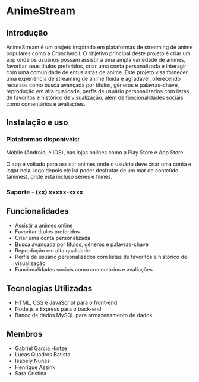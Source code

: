 

# AnimeStream

## Introdução

AnimeStream é um projeto inspirado em plataformas de streaming de anime populares como a Crunchyroll. O objetivo principal deste projeto é criar um app onde os usuários possam assistir a uma ampla variedade de animes, favoritar seus títulos preferidos, criar uma conta personalizada e interagir com uma comunidade de entusiastas de anime. Este projeto visa fornecer uma experiência de streaming de anime fluida e agradável, oferecendo recursos como busca avançada por títulos, gêneros e palavras-chave, reprodução em alta qualidade, perfis de usuário personalizados com listas de favoritos e histórico de visualização, além de funcionalidades sociais como comentários e avaliações.

## Instalação e uso

### Plataformas disponíveis:
Mobile (Android, e IOS), nas lojas onlines como a Play Store e App Store.

O app é voltado para assistir animes onde o usuário deve criar uma conta e logar nela, logo depois ele irá poder desfrutar de um mar de conteúdo (animes), onde está incluso séries e filmes.

### Suporte - (xx) xxxxx-xxxx
  
## Funcionalidades

- Assistir a animes online
- Favoritar títulos preferidos
- Criar uma conta personalizada
- Busca avançada por títulos, gêneros e palavras-chave
- Reprodução em alta qualidade
- Perfis de usuário personalizados com listas de favoritos e histórico de visualização
- Funcionalidades sociais como comentários e avaliações

## Tecnologias Utilizadas

- HTML, CSS e JavaScript para o front-end
- Node.js e Express para o back-end
- Banco de dados MySQL para armazenamento de dados

## Membros

 - Gabriel Garcia Hintze
 - Lucas Quadros Batista
 - Isabely Nunes
 - Henrique Assink
 - Sara Cristina


